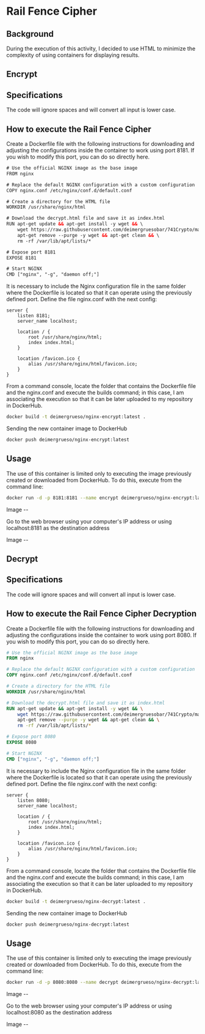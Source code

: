# Rail Fence Cipher

## Background
During the execution of this activity, I decided to use HTML to minimize the complexity of using containers for displaying results.


## Encrypt
## Specifications

The code will ignore spaces and will convert all input is lower case.

## How to execute the Rail Fence Cipher

Create a Dockerfile file with the following instructions for downloading and adjusting the configurations inside the container to work using port 8181. If you wish to modify this port, you can do so directly here.
```html
# Use the official NGINX image as the base image
FROM nginx

# Replace the default NGINX configuration with a custom configuration
COPY nginx.conf /etc/nginx/conf.d/default.conf

# Create a directory for the HTML file
WORKDIR /usr/share/nginx/html

# Download the decrypt.html file and save it as index.html
RUN apt-get update && apt-get install -y wget && \
    wget https://raw.githubusercontent.com/deimergruesobar/741Crypto/main/encrypt.html -O index.html && \
    apt-get remove --purge -y wget && apt-get clean && \
    rm -rf /var/lib/apt/lists/*

# Expose port 8181
EXPOSE 8181

# Start NGINX
CMD ["nginx", "-g", "daemon off;"]
```

It is necessary to include the Nginx configuration file in the same folder where the Dockerfile is located so that it can operate using the previously defined port. Define the file nginx.conf with the next config:
```
server {
    listen 8181;
    server_name localhost;

    location / {
        root /usr/share/nginx/html;
        index index.html;
    }

    location /favicon.ico {
        alias /usr/share/nginx/html/favicon.ico;
    }
}
```
From a command console, locate the folder that contains the Dockerfile file and the nginx.conf and execute the builds command; in this case, I am associating the execution so that it can be later uploaded to my repository in DockerHub.

```bash
docker build -t deimergrueso/nginx-encrypt:latest .
```
Sending the new container image to DockerHub
```bash
docker push deimergrueso/nginx-encrypt:latest
```
## Usage
The use of this container is limited only to executing the image previously created or downloaded from DockerHub. To do this, execute from the command line:
```bash
docker run -d -p 8181:8181 --name encrypt deimergrueso/nginx-encrypt:latest
```
Image --

Go to the web browser using your computer's IP address or using localhost:8181 as the destination address

Image --

## Decrypt
## Specifications

The code will ignore spaces and will convert all input is lower case.

## How to execute the Rail Fence Cipher Decryption 

Create a Dockerfile file with the following instructions for downloading and adjusting the configurations inside the container to work using port 8080. If you wish to modify this port, you can do so directly here.
```dockerfile
# Use the official NGINX image as the base image
FROM nginx

# Replace the default NGINX configuration with a custom configuration
COPY nginx.conf /etc/nginx/conf.d/default.conf

# Create a directory for the HTML file
WORKDIR /usr/share/nginx/html

# Download the decrypt.html file and save it as index.html
RUN apt-get update && apt-get install -y wget && \
    wget https://raw.githubusercontent.com/deimergruesobar/741Crypto/main/decrypt.html -O index.html && \
    apt-get remove --purge -y wget && apt-get clean && \
    rm -rf /var/lib/apt/lists/*

# Expose port 8080
EXPOSE 8080

# Start NGINX
CMD ["nginx", "-g", "daemon off;"]
```

It is necessary to include the Nginx configuration file in the same folder where the Dockerfile is located so that it can operate using the previously defined port. Define the file nginx.conf with the next config:
```
server {
    listen 8080;
    server_name localhost;

    location / {
        root /usr/share/nginx/html;
        index index.html;
    }

    location /favicon.ico {
        alias /usr/share/nginx/html/favicon.ico;
    }
}
```
From a command console, locate the folder that contains the Dockerfile file and the nginx.conf and execute the builds command; in this case, I am associating the execution so that it can be later uploaded to my repository in DockerHub.

```bash
docker build -t deimergrueso/nginx-decrypt:latest .
```
Sending the new container image to DockerHub
```bash
docker push deimergrueso/nginx-decrypt:latest
```
## Usage
The use of this container is limited only to executing the image previously created or downloaded from DockerHub. To do this, execute from the command line:
```bash
docker run -d -p 8080:8080 --name decrypt deimergrueso/nginx-decrypt:latest
```
Image --

Go to the web browser using your computer's IP address or using localhost:8080 as the destination address

Image --